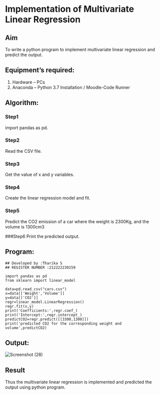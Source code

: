 # Implementation of Multivariate Linear Regression
## Aim
To write a python program to implement multivariate linear regression and predict the output.
## Equipment’s required:
1.	Hardware – PCs
2.	Anaconda – Python 3.7 Installation / Moodle-Code Runner
## Algorithm:
### Step1
import pandas as pd.

### Step2
Read the CSV file.

### Step3
Get the value of x and y variables.

### Step4
Create the linear regression model and fit.

### Step5
Predict the CO2 emission of a car where the weight is 2300Kg, and the volume is 1300cm3

###Step6
Print the predicted output.

## Program:
```
## Developed by :Tharika S
## REGISTER NUMBER :212222230159

import pandas as pd
from sklearn import linear_model

data=pd.read_csv("cars.csv")
x=data[['Weight','Volume']]
y=data[['CO2']]
regr=linear_model.LinearRegression()
regr.fit(x,y)
print('Coefficients:',regr.coef_)
print('Intercept:',regr.intercept_)
predictCO2=regr.predict([[3300,1300]])
print('predicted CO2 for the corresponding weight and volume',predictCO2)

```
## Output:
![Screenshot (28)](https://github.com/tharikasankar/Multivariate-Linear-Regression/assets/119475507/b69b7457-2d1f-4334-8090-bca05a2ea0ac)

## Result
Thus the multivariate linear regression is implemented and predicted the output using python program.
